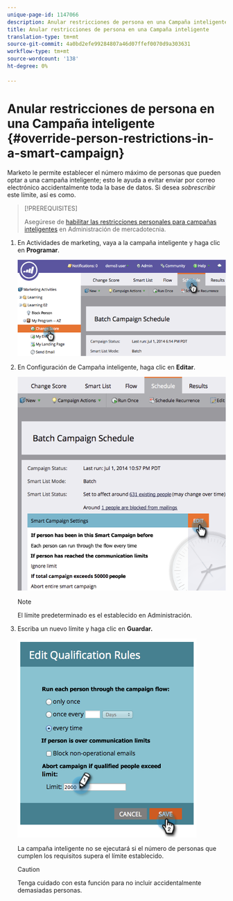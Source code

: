 ```yaml
---
unique-page-id: 1147066
description: Anular restricciones de persona en una Campaña inteligente - Documentos de marketing - Documentación del producto
title: Anular restricciones de persona en una Campaña inteligente
translation-type: tm+mt
source-git-commit: 4a0bd2efe99284807a46d07ffef0070d9a303631
workflow-type: tm+mt
source-wordcount: '138'
ht-degree: 0%

---
```



# Anular restricciones de persona en una Campaña inteligente {#override-person-restrictions-in-a-smart-campaign}

Marketo le permite establecer el número máximo de personas que pueden optar a una campaña inteligente; esto le ayuda a evitar enviar por correo electrónico accidentalmente toda la base de datos. Si desea _sobrescribir_ este límite, así es como.

>[!PREREQUISITES]
>
>Asegúrese de [habilitar las restricciones personales para campañas inteligentes](/help/marketo/product-docs/administration/email-setup/enable-person-restrictions-for-smart-campaigns.md) en Administración de mercadotecnia.

1. En Actividades de marketing, vaya a la campaña inteligente y haga clic en **Programar**.

   ![](assets/one.png)

1. En Configuración de Campaña inteligente, haga clic en **Editar**.

   ![](assets/two.png)

   >[!NOTE]
   >
   >El límite predeterminado es el establecido en Administración.

1. Escriba un nuevo límite y haga clic en **Guardar.**

   ![](assets/three.png)

   La campaña inteligente no se ejecutará si el número de personas que cumplen los requisitos supera el límite establecido.

   >[!CAUTION]
   >
   >Tenga cuidado con esta función para no incluir accidentalmente demasiadas personas.
